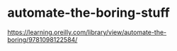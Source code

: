 # automate-the-boring-stuff
https://learning.oreilly.com/library/view/automate-the-boring/9781098122584/
